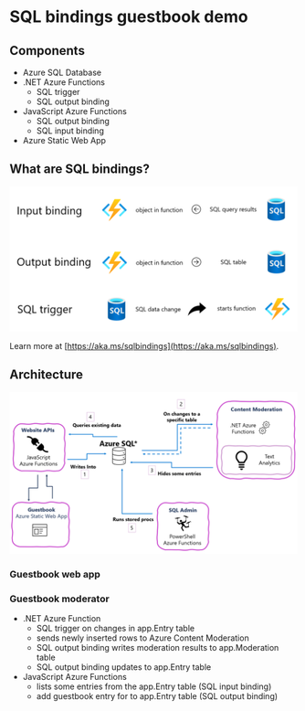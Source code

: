 # SQL bindings guestbook demo

## Components
- Azure SQL Database
- .NET Azure Functions
  - SQL trigger
  - SQL output binding
- JavaScript Azure Functions
  - SQL output binding
  - SQL input binding
- Azure Static Web App
 

## What are SQL bindings?

![summary slide on SQL bindings](images/sqlbindings-summary.png)

Learn more at [https://aka.ms/sqlbindings](https://aka.ms/sqlbindings).
 
## Architecture

![architecture diagram](images/architecture.png)

### Guestbook web app

### Guestbook moderator
- .NET Azure Function
  - SQL trigger on changes in app.Entry table
  - sends newly inserted rows to Azure Content Moderation
  - SQL output binding writes moderation results to app.Moderation table
  - SQL output binding updates to app.Entry table
- JavaScript Azure Functions
  - lists some entries from the app.Entry table (SQL input binding)
  - add guestbook entry for to app.Entry table (SQL output binding)